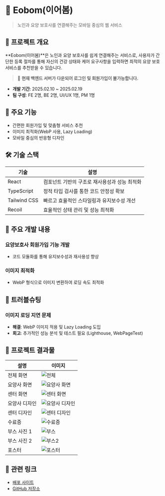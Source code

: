 # 🌿 Eobom(이어봄)

> 노인과 요양 보호사를 연결해주는 모바일 중심의 웹 서비스

## 🎯 프로젝트 개요

**Eobom(이어봄)**은 노인과 요양 보호사를 쉽게 연결해주는 서비스로, 사용자가 간단한 등록 절차를 통해 자신의 건강 상태와 케어 요구사항을 입력하면 최적의 요양 보호 서비스를 추천받을 수 있습니다.

> 🚨 **현재 백엔드 서버가 다운되어 로그인 및 회원가입이 불가능합니다.**

- **개발 기간**: 2025.02.10 ~ 2025.02.19
- **팀 구성**: FE 2명, BE 2명, UI/UX 1명, PM 1명

## 🚩 주요 기능

- 간편한 회원가입 및 맞춤형 서비스 추천
- 이미지 최적화(WebP 사용, Lazy Loading)
- 모바일 중심의 반응형 디자인

## 🛠 기술 스택

| 기술            | 설명                                                                                           |
|---------------|------------------------------------------------------------------------------------------------|
| React         | 컴포넌트 기반의 구조로 재사용성과 성능 최적화                                                       |
| TypeScript    | 정적 타입 검사를 통한 코드 안정성 확보                                                              |
| Tailwind CSS  | 빠르고 효율적인 스타일링과 유지보수성 개선                                                          |
| Recoil        | 효율적인 상태 관리 및 성능 최적화                                                                  |

## 📌 주요 개발 내용

### 요양보호사 회원가입 기능 개발
- 코드 모듈화를 통해 유지보수성과 재사용성 향상

### 이미지 최적화
- WebP 형식으로 이미지 변환하여 로딩 속도 최적화

## 🐞 트러블슈팅

### 이미지 로딩 지연 문제
- **해결**: WebP 이미지 적용 및 Lazy Loading 도입
- **회고**: 추가적인 성능 분석 및 테스트 필요 (Lighthouse, WebPageTest)

## 📸 프로젝트 결과물

| 설명         | 이미지 |
|--------------|-------|
| 전체 화면     | ![전체](https://seunghyunok.vercel.app/images/eobom/all.gif)                |
| 요양사 화면   | ![요양사 화면](https://seunghyunok.vercel.app/images/eobom/caregiver.webp)    |
| 센터 화면     | ![센터 화면](https://seunghyunok.vercel.app/images/eobom/center.webp)         |
| 요양사 디자인 | ![요양사 디자인](https://seunghyunok.vercel.app/images/eobom/figma2.webp)      |
| 센터 디자인   | ![센터 디자인](https://seunghyunok.vercel.app/images/eobom/figma1.webp)        |
| 수료증       | ![수료증](https://seunghyunok.vercel.app/images/eobom/licence.webp)           |
| 부스 사진 1  | ![부스](https://seunghyunok.vercel.app/images/eobom/booth.webp)               |
| 부스 사진 2  | ![부스2](https://seunghyunok.vercel.app/images/eobom/booth2.webp)             |
| 포스터       | ![포스터](https://seunghyunok.vercel.app/images/eobom/foster.webp)            |

## 🔗 관련 링크

- [배포 사이트](https://eobom-243e0.web.app/login)
- [GitHub 저장소](https://github.com/SeungHyunOK/eobom)

